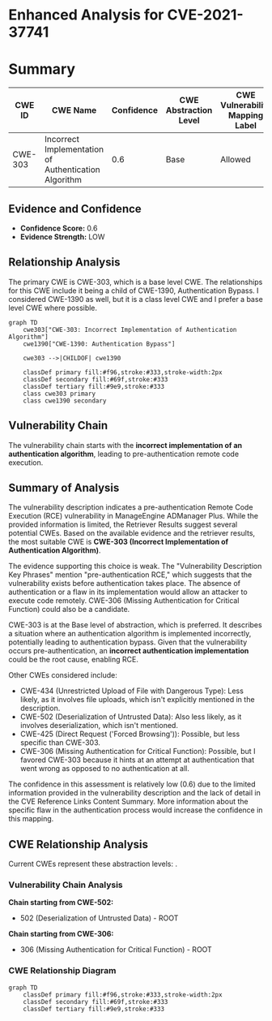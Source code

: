 # Enhanced Analysis for CVE-2021-37741

# Summary
| CWE ID | CWE Name | Confidence | CWE Abstraction Level | CWE Vulnerability Mapping Label | CWE-Vulnerability Mapping Notes |
|---|---|---|---|---|---|
| CWE-303 | Incorrect Implementation of Authentication Algorithm | 0.6 | Base | Allowed | Primary CWE |

## Evidence and Confidence

*   **Confidence Score:** 0.6
*   **Evidence Strength:** LOW

## Relationship Analysis
The primary CWE is CWE-303, which is a base level CWE. The relationships for this CWE include it being a child of CWE-1390, Authentication Bypass. I considered CWE-1390 as well, but it is a class level CWE and I prefer a base level CWE where possible.

```mermaid
graph TD
    cwe303["CWE-303: Incorrect Implementation of Authentication Algorithm"]
    cwe1390["CWE-1390: Authentication Bypass"]
    
    cwe303 -->|CHILDOF| cwe1390
    
    classDef primary fill:#f96,stroke:#333,stroke-width:2px
    classDef secondary fill:#69f,stroke:#333
    classDef tertiary fill:#9e9,stroke:#333
    class cwe303 primary
    class cwe1390 secondary
```

## Vulnerability Chain
The vulnerability chain starts with the **incorrect implementation of an authentication algorithm**, leading to pre-authentication remote code execution.

## Summary of Analysis
The vulnerability description indicates a pre-authentication Remote Code Execution (RCE) vulnerability in ManageEngine ADManager Plus. While the provided information is limited, the Retriever Results suggest several potential CWEs. Based on the available evidence and the retriever results, the most suitable CWE is **CWE-303 (Incorrect Implementation of Authentication Algorithm)**.

The evidence supporting this choice is weak. The "Vulnerability Description Key Phrases" mention "pre-authentication RCE," which suggests that the vulnerability exists before authentication takes place. The absence of authentication or a flaw in its implementation would allow an attacker to execute code remotely. CWE-306 (Missing Authentication for Critical Function) could also be a candidate.

CWE-303 is at the Base level of abstraction, which is preferred. It describes a situation where an authentication algorithm is implemented incorrectly, potentially leading to authentication bypass. Given that the vulnerability occurs pre-authentication, an **incorrect authentication implementation** could be the root cause, enabling RCE.

Other CWEs considered include:

*   CWE-434 (Unrestricted Upload of File with Dangerous Type): Less likely, as it involves file uploads, which isn't explicitly mentioned in the description.
*   CWE-502 (Deserialization of Untrusted Data): Also less likely, as it involves deserialization, which isn't mentioned.
*   CWE-425 (Direct Request ('Forced Browsing')): Possible, but less specific than CWE-303.
*   CWE-306 (Missing Authentication for Critical Function): Possible, but I favored CWE-303 because it hints at an attempt at authentication that went wrong as opposed to no authentication at all.

The confidence in this assessment is relatively low (0.6) due to the limited information provided in the vulnerability description and the lack of detail in the CVE Reference Links Content Summary. More information about the specific flaw in the authentication process would increase the confidence in this mapping.


## CWE Relationship Analysis

Current CWEs represent these abstraction levels: .


### Vulnerability Chain Analysis

**Chain starting from CWE-502:**
- 502 (Deserialization of Untrusted Data) - ROOT


**Chain starting from CWE-306:**
- 306 (Missing Authentication for Critical Function) - ROOT



### CWE Relationship Diagram

```mermaid
graph TD
    classDef primary fill:#f96,stroke:#333,stroke-width:2px
    classDef secondary fill:#69f,stroke:#333
    classDef tertiary fill:#9e9,stroke:#333
```
